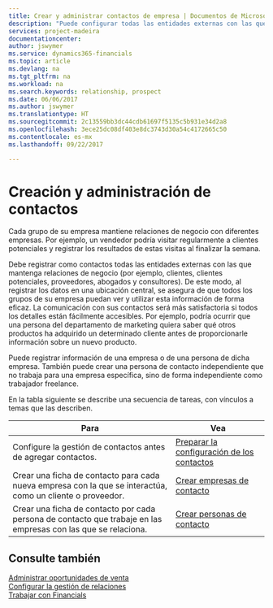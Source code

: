 ```yaml
---
title: Crear y administrar contactos de empresa | Documentos de Microsoft
description: "Puede configurar todas las entidades externas con las que mantenga una relación de negocio (por ejemplo clientes potenciales, clientes, proveedores y consultores) como contactos."
services: project-madeira
documentationcenter: 
author: jswymer
ms.service: dynamics365-financials
ms.topic: article
ms.devlang: na
ms.tgt_pltfrm: na
ms.workload: na
ms.search.keywords: relationship, prospect
ms.date: 06/06/2017
ms.author: jswymer
ms.translationtype: HT
ms.sourcegitcommit: 2c13559bb3dc44cdb61697f5135c5b931e34d2a8
ms.openlocfilehash: 3ece25dc08df403e8dc3743d30a54c4172665c50
ms.contentlocale: es-mx
ms.lasthandoff: 09/22/2017

---
```

# <a name="creating-and-managing-contacts"></a>Creación y administración de contactos
Cada grupo de su empresa mantiene relaciones de negocio con diferentes empresas. Por ejemplo, un vendedor podría visitar regularmente a clientes potenciales y registrar los resultados de estas visitas al finalizar la semana.

Debe registrar como contactos todas las entidades externas con las que mantenga relaciones de negocio (por ejemplo, clientes, clientes potenciales, proveedores, abogados y consultores). De este modo, al registrar los datos en una ubicación central, se asegura de que todos los grupos de su empresa puedan ver y utilizar esta información de forma eficaz. La comunicación con sus contactos será más satisfactoria si todos los detalles están fácilmente accesibles. Por ejemplo, podría ocurrir que una persona del departamento de marketing quiera saber qué otros productos ha adquirido un determinado cliente antes de proporcionarle información sobre un nuevo producto.

Puede registrar información de una empresa o de una persona de dicha empresa. También puede crear una persona de contacto independiente que no trabaja para una empresa específica, sino de forma independiente como trabajador freelance.

En la tabla siguiente se describe una secuencia de tareas, con vínculos a temas que las describen. 

| Para | Vea |
| --- | --- |
| Configure la gestión de contactos antes de agregar contactos. |[Preparar la configuración de los contactos](marketing-setup-contacts.md) |
| Crear una ficha de contacto para cada nueva empresa con la que se interactúa, como un cliente o proveedor. |[Crear empresas de contacto](marketing-create-contact-companies.md) |
| Crear una ficha de contacto por cada persona de contacto que trabaje en las empresas con las que se relaciona. |[Crear personas de contacto](marketing-create-contact-persons.md) |

## <a name="see-also"></a>Consulte también
[Administrar oportunidades de venta](marketing-manage-sales-opportunities.md)  
[Configurar la gestión de relaciones](marketing-setup-marketing.md)  
[Trabajar con Financials](ui-work-product.md)  

